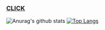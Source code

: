 ### [CLICK](https://together.kakao.com/)
![Anurag's github stats](https://github-readme-stats.vercel.app/api?username=Hyung1Jung&show_icons=true)
[![Top Langs](https://github-readme-stats.vercel.app/api/top-langs/?username=Hyung1Jung&layout=compact)](https://github.com/anuraghazra/github-readme-stats)



<!--
**Hyung1Jung/Hyung1Jung** is a ✨ _special_ ✨ repository because its `README.md` (this file) appears on your GitHub profile.

Here are some ideas to get you started:

- 🔭 I’m currently working on ...
- 🌱 I’m currently learning ...
- 👯 I’m looking to collaborate on ...
- 🤔 I’m looking for help with ...
- 💬 Ask me about ...
- 📫 How to reach me: ...
- 😄 Pronouns: ...
- ⚡ Fun fact: ...
-->
